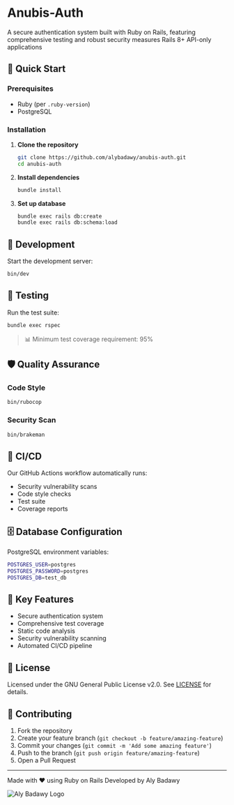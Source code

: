 # Anubis-Auth

A secure authentication system built with Ruby on Rails, featuring comprehensive testing and robust security measures Rails 8+ API-only applications

## 🚀 Quick Start

### Prerequisites

- Ruby (per `.ruby-version`)
- PostgreSQL

### Installation

1. **Clone the repository**

   ```bash
   git clone https://github.com/alybadawy/anubis-auth.git
   cd anubis-auth
   ```

2. **Install dependencies**

   ```bash
   bundle install
   ```

3. **Set up database**
   ```bash
   bundle exec rails db:create
   bundle exec rails db:schema:load
   ```

## 🔧 Development

Start the development server:

```bash
bin/dev
```

## 🧪 Testing

Run the test suite:

```bash
bundle exec rspec
```

> 📊 Minimum test coverage requirement: 95%

## 🛡️ Quality Assurance

### Code Style

```bash
bin/rubocop
```

### Security Scan

```bash
bin/brakeman
```

## 🔄 CI/CD

Our GitHub Actions workflow automatically runs:

- Security vulnerability scans
- Code style checks
- Test suite
- Coverage reports

## 🗄️ Database Configuration

PostgreSQL environment variables:

```bash
POSTGRES_USER=postgres
POSTGRES_PASSWORD=postgres
POSTGRES_DB=test_db
```

## 🔑 Key Features

- Secure authentication system
- Comprehensive test coverage
- Static code analysis
- Security vulnerability scanning
- Automated CI/CD pipeline

## 📝 License

Licensed under the GNU General Public License v2.0. See [LICENSE](LICENSE) for details.

## 🤝 Contributing

1. Fork the repository
2. Create your feature branch (`git checkout -b feature/amazing-feature`)
3. Commit your changes (`git commit -m 'Add some amazing feature'`)
4. Push to the branch (`git push origin feature/amazing-feature`)
5. Open a Pull Request

---

Made with ❤️ using Ruby on Rails
Developed by Aly Badawy

![Aly Badawy Logo](https://github.com/AlyBadawy/AlyBadawy/assets/1198568/471e5332-f8d0-4b78-a333-7e207780ecc1)
